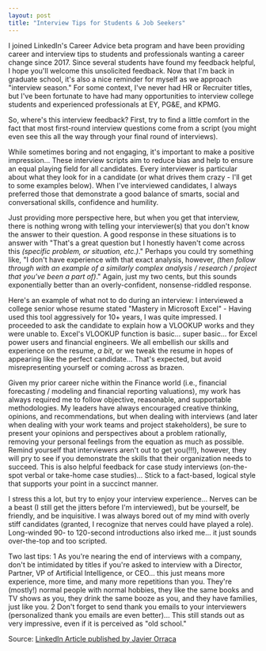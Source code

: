 ```yaml
---
layout: post
title: "Interview Tips for Students & Job Seekers"
---
```


I joined LinkedIn's Career Advice beta program and have been providing career and interview tips to students and professionals wanting a career change since 2017. Since several students have found my feedback helpful, I hope you'll welcome this unsolicited feedback. Now that I'm back in graduate school, it's also a nice reminder for myself as we approach "interview season." For some context, I've never had HR or Recruiter titles, but I've been fortunate to have had many opportunities to interview college students and experienced professionals at EY, PG&E, and KPMG.

So, where's this interview feedback? First, try to find a little comfort in the fact that most first-round interview questions come from a script (you might even see this all the way through your final round of interviews).

While sometimes boring and not engaging, it's important to make a positive impression... These interview scripts aim to reduce bias and help to ensure an equal playing field for all candidates. Every interviewer is particular about what they look for in a candidate (or what drives them crazy - I'll get to some examples below). When I've interviewed candidates, I always preferred those that demonstrate a good balance of smarts, social and conversational skills, confidence and humility.

Just providing more perspective here, but when you get that interview, there is nothing wrong with telling your interviewer(s) that you don't know the answer to their question. A good response in these situations is to answer with "That's a great question but I honestly haven't come across this _(specific problem, or situation, etc.)_." Perhaps you could try something like, "I don't have experience with that exact analysis, however, _(then follow through with an example of a similarly complex analysis / research / project that you've been a part of)_." Again, just my two cents, but this sounds exponentially better than an overly-confident, nonsense-riddled response.

Here's an example of what not to do during an interview: I interviewed a college senior whose resume stated "Mastery in Microsoft Excel" - Having used this tool aggressively for 10+ years, I was quite impressed. I proceeded to ask the candidate to explain how a VLOOKUP works and they were unable to. Excel's VLOOKUP function is basic... super basic... for Excel power users and financial engineers. We all embellish our skills and experience on the resume, _a bit_, or we tweak the resume in hopes of appearing like the perfect candidate... That's expected, but avoid misrepresenting yourself or coming across as brazen.

Given my prior career niche within the Finance world (i.e., financial forecasting / modeling and financial reporting valuations), my work has always required me to follow objective, reasonable, and supportable methodologies. My leaders have always encouraged creative thinking, opinions, and recommendations, but when dealing with interviews (and later when dealing with your work teams and project stakeholders), be sure to present your opinions and perspectives about a problem rationally, removing your personal feelings from the equation as much as possible. Remind yourself that interviewers aren't out to get you(!!!), however, they will pry to see if you demonstrate the skills that their organization needs to succeed. This is also helpful feedback for case study interviews (on-the-spot verbal or take-home case studies)... Stick to a fact-based, logical style that supports your point in a succinct manner.

I stress this a lot, but try to enjoy your interview experience... Nerves can be a beast (I still get the jitters before I'm interviewed), but be yourself, be friendly, and be inquisitive. I was always bored out of my mind with overly stiff candidates (granted, I recognize that nerves could have played a role). Long-winded 90- to 120-second introductions also irked me... it just sounds over-the-top and too scripted.

Two last tips:
1 As you're nearing the end of interviews with a company, don't be intimidated by titles if you're asked to interview with a Director, Partner, VP of Artificial Intelligence, or CEO... this just means more experience, more time, and many more repetitions than you. They're (mostly!) normal people with normal hobbies, they like the same books and TV shows as you, they drink the same booze as you, and they have families, just like you.
2 Don't forget to send thank you emails to your interviewers (personalized thank you emails are even better)... This still stands out as very impressive, even if it is perceived as "old school."

Source: [LinkedIn Article published by Javier Orraca](https://www.linkedin.com/pulse/interview-tips-students-job-seekers-javier-orraca/)
